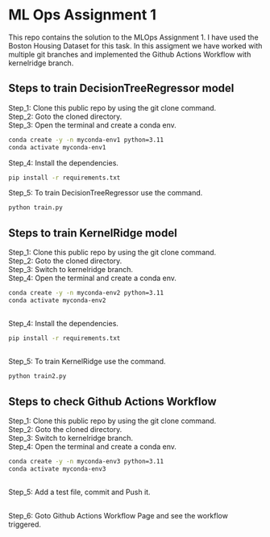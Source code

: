 # ML Ops Assignment 1 
This repo contains the solution to the MLOps Assignment 1. I have used the Boston Housing Dataset for this task.
In this assigment we have worked with multiple git branches and implemented the Github Actions Workflow with kernelridge branch.

## Steps to train DecisionTreeRegressor model

Step_1: Clone this public repo by using the git clone command.\
Step_2: Goto the cloned directory.\
Step_3: Open the terminal and create a conda env.
```bash
conda create -y -n myconda-env1 python=3.11
conda activate myconda-env1
```
Step_4: Install the dependencies.
```bash
pip install -r requirements.txt
```
Step_5: To train DecisionTreeRegressor use the command.
```bash
python train.py
```


## Steps to train KernelRidge model

Step_1: Clone this public repo by using the git clone command.\
Step_2: Goto the cloned directory.\
Step_3: Switch to kernelridge branch.\
Step_4: Open the terminal and create a conda env.
```bash
conda create -y -n myconda-env2 python=3.11
conda activate myconda-env2
```
##
Step_4: Install the dependencies.
```bash
pip install -r requirements.txt
```
##
Step_5: To train KernelRidge use the command.
```bash
python train2.py
```

## Steps to check Github Actions Workflow

Step_1: Clone this public repo by using the git clone command.\
Step_2: Goto the cloned directory.\
Step_3: Switch to kernelridge branch.\
Step_4: Open the terminal and create a conda env.
```bash
conda create -y -n myconda-env3 python=3.11
conda activate myconda-env3
```
##
Step_5: Add a test file, commit and Push it.
##
Step_6: Goto Github Actions Workflow Page and see the workflow triggered.